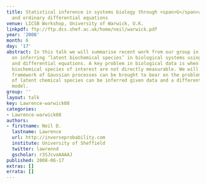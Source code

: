 ```yaml
---
title: Statistical inference in systems biology through <span>G</span>aussian processes
  and ordinary differential equations
venue: LICSB Workshop, University of Warwick, U.K.
linkpdf: ftp://ftp.dcs.shef.ac.uk/home/neil/warwick.pdf
year: '2008'
month: 6
day: '17'
abstract: In this talk we will summarise recent work from our group in Manchester
  on inferring ‘latent biochemical species’ in biological systems using Gaussian processes
  and differential equations. A key problem in biological data is when particular
  biochemical species of interest are not directly measurable. We will show how the
  framework of Gaussian processes can be brought to bear on the problem and values
  of latent chemical species can be inferred given data and a differential equation
  model.
group: ''
layout: talk
key: Lawrence-warwick08
categories:
- Lawrence-warwick08
authors:
- firstname: Neil D.
  lastname: Lawrence
  url: http://inverseprobability.com
  institute: University of Sheffield
  twitter: lawrennd
  gscholar: r3SJcvoAAAAJ
published: 2008-06-17
extras: []
errata: []
---
```

